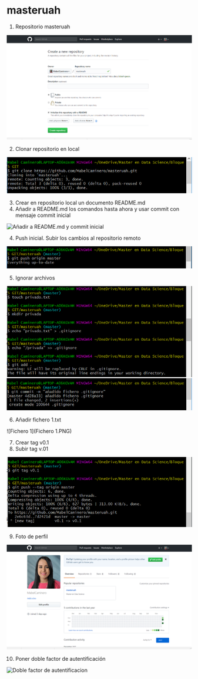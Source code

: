 # masteruah

1.	Repositorio masteruah 

![Crear_repositorio](Crear_repositorio.png)

2. Clonar repositorio en local

![Clonar_repositorio](Git_clone.PNG)

3. Crear en repositorio local un documento README.md
3. Añadir a README.md los comandos hasta ahora y usar commit con mensaje commit inicial

![Añadir a README.md y commit inicial](Añadir_aREADME_commit_inicial.PNG)

4. Push inicial. Subir los cambios al repositorio remoto

![Push_inicial](Push_inicial.png)

5. Ignorar archivos

![Ignorar_archivos1](Ignorar_archivos1.PNG)
![Ignorar_archivos2](Ignorar_archivos2.PNG)

6. Añadir fichero 1.txt

![Fichero 1](Fichero 1.PNG)

7. Crear tag v0.1
8. Subir tag v.01

![tag v0.1](Crear_subir_tagv0.1.PNG)

9. Foto de perfil 

![Foto de perfil](Foto_perfil.PNG)

10. Poner doble factor de autentificación

![Doble factor de autentificacion](doble_factor_autentificación.PNG)








